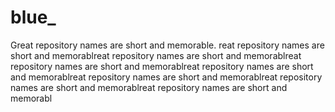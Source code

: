 # blue_
Great repository names are short and memorable.
reat repository names are short and memorablreat repository names are short and memorablreat repository names are short and memorablreat repository names are short and memorablreat repository names are short and memorablreat repository names are short and memorablreat repository names are short and memorabl
